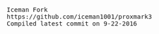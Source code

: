 <pre>
Iceman Fork
https://github.com/iceman1001/proxmark3
Compiled latest commit on 9-22-2016
</pre>